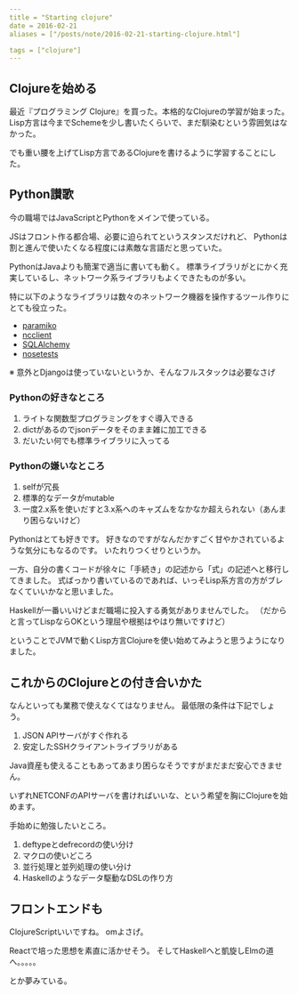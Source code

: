 ```yaml
---
title = "Starting clojure"
date = 2016-02-21
aliases = ["/posts/note/2016-02-21-starting-clojure.html"]

tags = ["clojure"]
---
```


Clojureを始める
---------

最近『プログラミング Clojure』を買った。本格的なClojureの学習が始まった。
Lisp方言は今までSchemeを少し書いたくらいで、まだ馴染むという雰囲気はなかった。

でも重い腰を上げてLisp方言であるClojureを書けるように学習することにした。

Python讃歌
---------

今の職場ではJavaScriptとPythonをメインで使っている。

JSはフロント作る都合場、必要に迫られてというスタンスだけれど、
Pythonは割と進んで使いたくなる程度には素敵な言語だと思っていた。

PythonはJavaよりも簡潔で適当に書いても動く。
標準ライブラリがとにかく充実しているし、ネットワーク系ライブラリもよくできたものが多い。

特に以下のようなライブラリは数々のネットワーク機器を操作するツール作りにとても役立った。

- [paramiko](http://www.paramiko.org/)
- [ncclient](http://ncclient.readthedocs.org/en/latest/)
- [SQLAlchemy](http://www.sqlalchemy.org/)
- [nosetests](https://nose.readthedocs.org/en/latest/)

※ 意外とDjangoは使っていないというか、そんなフルスタックは必要なさげ

### Pythonの好きなところ

1. ライトな関数型プログラミングをすぐ導入できる
2. dictがあるのでjsonデータをそのまま雑に加工できる
3. だいたい何でも標準ライブラリに入ってる

### Pythonの嫌いなところ

1. selfが冗長
2. 標準的なデータがmutable
3. 一度2.x系を使いだすと3.x系へのキャズムをなかなか超えられない（あんまり困らないけど）

Pythonはとても好きです。
好きなのですがなんだかすごく甘やかされているような気分にもなるのです。
いたれりつくせりというか。

一方、自分の書くコードが徐々に「手続き」の記述から「式」の記述へと移行してきました。
式ばっかり書いているのであれば、いっそLisp系方言の方がブレなくていいかなと思いました。

Haskellが一番いいけどまだ職場に投入する勇気がありませんでした。
（だからと言ってLispならOKという理屈や根拠はやはり無いですけど）

ということでJVMで動くLisp方言Clojureを使い始めてみようと思うようになりました。

これからのClojureとの付き合いかた
---------

なんといっても業務で使えなくてはなりません。
最低限の条件は下記でしょう。

1. JSON APIサーバがすぐ作れる
2. 安定したSSHクライアントライブラリがある

Java資産も使えることもあってあまり困らなそうですがまだまだ安心できません。

いずれNETCONFのAPIサーバを書ければいいな、という希望を胸にClojureを始めます。

手始めに勉強したいところ。

1. deftypeとdefrecordの使い分け
2. マクロの使いどころ
3. 並行処理と並列処理の使い分け
4. Haskellのようなデータ駆動なDSLの作り方

フロントエンドも
-----------

ClojureScriptいいですね。
omよさげ。

Reactで培った思想を素直に活かせそう。
そしてHaskellへと凱旋しElmの道へ。。。。。

とか夢みている。
